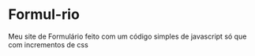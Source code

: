 # Formul-rio
Meu site de Formulário feito com um código simples de javascript só que com incrementos de css
